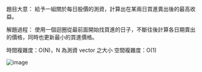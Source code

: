 題目大意：
給予一組關於每日股價的測資，計算出在某兩日買進賣出後的最高收益。


解題過程：
使用一個迴圈從最前面開始找買進的日子，不斷往後計算各日期賣出的價格，同時也更新最小的買進價格。

時間複雜度：O(N)，N 為測資 vector 之大小
空間複雜度：O(1)

![image](https://github.com/00757129/Leetcode/assets/58520935/1b5af409-86f3-46a9-9784-6559e344dafb)
